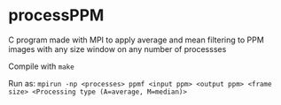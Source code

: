 # processPPM

C program made with MPI to apply average and mean filtering to PPM images with any size window on any number of processses

Compile with `make`

Run as: `mpirun -np <processes> ppmf <input ppm> <output ppm> <frame size> <Processing type (A=average, M=median)>`
